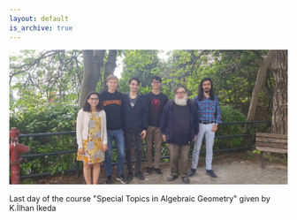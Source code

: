 ```yaml
---
layout: default
is_archive: true
---
```

<img src="photos/boun.jpg" alt="boun" />

Last day of the course "Special Topics in Algebraic Geometry" given by K.İlhan İkeda
